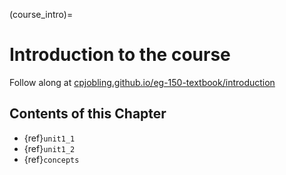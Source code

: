 (course_intro)=
# Introduction to the course


Follow along at [cpjobling.github.io/eg-150-textbook/introduction](https://cpjobling.github.io/eg-150/introduction)


## Contents of this Chapter

* {ref}`unit1_1`
* {ref}`unit1_2`
* {ref}`concepts`
